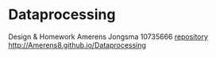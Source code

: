 # Dataprocessing
Design & Homework
Amerens Jongsma 10735666
[repository](http://Amerens8.github.io/Dataprocessing)
http://Amerens8.github.io/Dataprocessing

